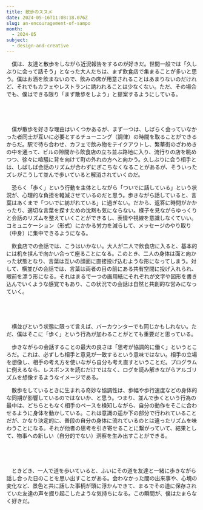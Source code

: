 ```yaml
---
title: 散歩のススメ
date: 2024-05-16T11:08:18.076Z
slug: an-encouragement-of-sampo
month:
  - 2024-05
subject:
  - design-and-creative
---
```

　僕は、友達と散歩をしながら近況報告をするのが好きだ。世間一般では「久しぶりに会って話そう」となった大人たちは、まず飲食店で集まることが多いと思う。僕はお酒を飲まないので、飲みの席が用意されることはあまりないのだけれど、それでもカフェやレストランに誘われることは少なくない。ただ、その場合でも、僕はできる限り「まず散歩をしよう」と提案するようにしている。

###### 　﻿

　僕が散歩を好きな理由はいくつかあるが、まず一つは、しばらく会っていなかった者同士が互いに必要とするチューニング（調律）の時間を取ることができるからだ。駅で待ち合わせ、カフェで飲み物をテイクアウトし、繁華街のざわめきの中を通って、ビルの隙間から飲食店の立ち並ぶ路地に入り、流行りの店を眺めつつ、徐々に喧騒に背を向けて町の外れの方へと向かう。久しぶりに会う相手とは、しばしば会話のリズムが合わずにぎこちなくなることがあるが、そういったズレがこうして並んで歩いていると解消されていくのだ。

　恐らく「歩く」という行動を主体としながら「ついでに話している」という状況が、心理的な負担を軽減させているのだと思う。歩きながら話していると、言葉はあくまで「ついでに紡がれている」に過ぎない。だから、返答に時間がかかったり、適切な言葉を探すための沈黙も気にならない。様子を見ながらゆっくりと会話のリズムを整えていくことができるし、表情や視線を意識しなくていい。コミュニケーション（形式）にかかる労力を減らして、メッセージのやり取り（中身）に集中できるようになる。

　飲食店での会話では、こうはいかない。大人が二人で飲食店に入ると、基本的には机を挟んで向かい合って座ることになる。このとき、二人の身体は面と向かった状態となり、言葉は互いの顔面に直接投げ込むような形になってしまう。対して、横並びの会話では、言葉は両者の目の前にある共有空間に投げ入れられ、眼前を漂う形になる。それはまるで一つの画用紙にそれぞれが文字や図形を書き込んでいくような感覚でもあり、この状況での会話は自然と共創的な営みになっていく。

###### 　﻿

　横並びという状態に限って言えば、バーカウンターでも同じかもしれない。ただ、僕はそこに「歩く」という行為が加わることがとても重要だと思っている。

　歩きながらの会話することの最大の良さは「思考が協調的に働く」というところだ。これは、必ずしも相手と意見が一致するという意味ではない。相手の立場を想像し、相手の考え方を使いながら自分も考え直すということだ。プログラムに例えるなら、レスポンスを読むだけではなく、ログを読み解きながらアルゴリズムを想像するようなイメージである。

　散歩をしているときに生まれる奇妙な協調性は、歩幅や歩行速度などの身体的な同期が影響しているのではないか、と思う。つまり、並んで歩くという行為の最中は、どちらともなく相手のペースを検知しながら、自分の動作をそこに合わせるように身体を動かしている。これは意識の遥か下の部分で行われていることだが、かなり決定的に、普段の自分の身体に流れているのとは違ったリズムを味わうことになる。それが他者の思考を引き寄せることに繋がっていて、結果として、物事への新しい（自分的でない）洞察を生み出すことができる。

###### 　﻿

　ときどき、一人で道を歩いていると、ふいにその道を友達と一緒に歩きながら話し合った日のことを思い出すことがある。会わなかった間の出来事や、心境の変化など、景色と共に話した事柄が頭に浮かんできて、まるでその道に保存されていた友達の声を掘り起こしたような気持ちになる。この瞬間が、僕はたまらなく好きだ。